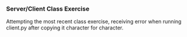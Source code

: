### Server/Client Class Exercise
Attempting the most recent class exercise, receiving error when running client.py after copying it character for character.

